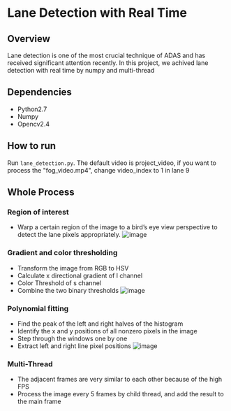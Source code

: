 # Lane Detection with Real Time

## Overview
Lane detection is one of the most crucial technique of ADAS and has received significant attention recently. In this project, we achived lane detection with real time by numpy and multi-thread

## Dependencies
* Python2.7
* Numpy
* Opencv2.4

## How to run
Run `lane_detection.py`. The default video is project_video, if you want to process the "fog_video.mp4", change video_index to 1 in lane 9

## Whole Process

### Region of interest
* Warp a certain region of the image to a bird’s eye view perspective to detect the lane pixels appropriately.
![image](https://github.com/dongdonghy/realtime_lane_detection/raw/master/images/ROI.jpg)

### Gradient and color thresholding
* Transform the image from RGB to HSV
* Calculate x directional gradient of l channel
* Color Threshold of s channel
* Combine the two binary thresholds
![image](https://github.com/dongdonghy/realtime_lane_detection/raw/master/images/threshold.jpg)

### Polynomial fitting
* Find the peak of the left and right halves of the histogram
* Identify the x and y positions of all nonzero pixels in the image
* Step through the windows one by one
* Extract left and right line pixel positions
![image](https://github.com/dongdonghy/realtime_lane_detection/raw/master/images/result.jpg)

### Multi-Thread
* The adjacent frames are very similar to each other because of the high FPS
* Process the image every 5 frames by child thread, and add the result to the main frame
